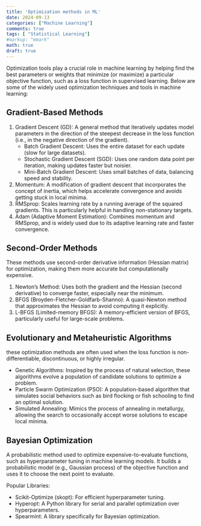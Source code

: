 ```yaml
---
title: 'Optimization methods in ML'
date: 2024-09-13
categories: ["Machine Learning"]
comments: true
tags: [ "Statistical Learning"]
#markup: "mmark"
math: true
draft: true
---
```



Optimization tools play a crucial role in machine learning by helping find the best parameters or weights that minimize (or maximize) a particular objective function, such as a loss function in supervised learning. Below are some of the widely used optimization techniques and tools in machine learning:

## Gradient-Based Methods
1. Gradient Descent (GD): A general method that iteratively updates model parameters in the direction of the steepest decrease in the loss function (i.e., in the negative direction of the gradient).
    - Batch Gradient Descent: Uses the entire dataset for each update (slow for large datasets).
	- Stochastic Gradient Descent (SGD): Uses one random data point per iteration, making updates faster but noisier.
	- Mini-Batch Gradient Descent: Uses small batches of data, balancing speed and stability.
2. Momentum: A modification of gradient descent that incorporates the concept of inertia, which helps accelerate convergence and avoids getting stuck in local minima.
3. RMSprop: Scales learning rate by a running average of the squared gradients. This is particularly helpful in handling non-stationary targets.
4. Adam (Adaptive Moment Estimation): Combines momentum and RMSprop, and is widely used due to its adaptive learning rate and faster convergence.

## Second-Order Methods

These methods use second-order derivative information (Hessian matrix) for optimization, making them more accurate but computationally expensive.

1. Newton’s Method: Uses both the gradient and the Hessian (second derivative) to converge faster, especially near the minimum.
2. BFGS (Broyden-Fletcher-Goldfarb-Shanno): A quasi-Newton method that approximates the Hessian to avoid computing it explicitly.
3. L-BFGS (Limited-memory BFGS): A memory-efficient version of BFGS, particularly useful for large-scale problems.

## Evolutionary and Metaheuristic Algorithms

these optimization methods are often used when the loss function is non-differentiable, discontinuous, or highly irregular.

- Genetic Algorithms: Inspired by the process of natural selection, these algorithms evolve a population of candidate solutions to optimize a problem.
- Particle Swarm Optimization (PSO): A population-based algorithm that simulates social behaviors such as bird flocking or fish schooling to find an optimal solution.
- Simulated Annealing: Mimics the process of annealing in metallurgy, allowing the search to occasionally accept worse solutions to escape local minima.


## Bayesian Optimization

A probabilistic method used to optimize expensive-to-evaluate functions, such as hyperparameter tuning in machine learning models. It builds a probabilistic model (e.g., Gaussian process) of the objective function and uses it to choose the next point to evaluate.

Popular Libraries:
- Scikit-Optimize (skopt): For efficient hyperparameter tuning.
- Hyperopt: A Python library for serial and parallel optimization over hyperparameters.
- Spearmint: A library specifically for Bayesian optimization.
